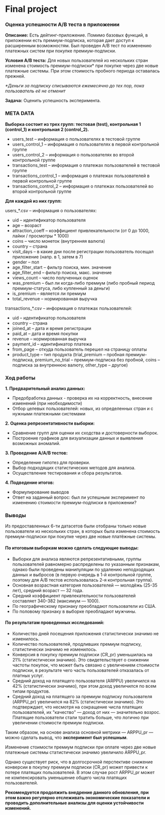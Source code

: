 # Final project 
### **Оценка успешности A/B теста в приложении**

**Описание:**
Есть дейтинг-приложение. Помимо базовых функций, в приложении есть премиум-подписка, которая дает доступ к расширенным возможностям.
Был проведен A/B тест по изменению платежных систем при покупке премиум-подписки. 

**Условия A/B теста:**
Для новых пользователей из нескольких стран изменена стоимость премиум-подписки* при покупке через две новые платежные системы. 
При этом стоимость пробного периода оставалась прежней.

_*Деньги за подписку списываются ежемесячно до тех пор, пока пользователь её не отменит_

**Задача:**
Оценить успешность эксперимента.

### META DATA

**Выборка состоит из трех групп: тестовая (test), контрольная 1 (control_1) и контрольная 2 (control_2).**

- users_test – информация о пользователях в тестовой группе
- users_control_1 – информация о пользователях в первой контрольной группе
- users_control_2 – информация о пользователях во второй контрольной группе 
- transactions_test – информация о платежах пользователей в тестовой группе 
- transactions_control_1 – информация о платежах пользователей в первой контрольной группе
- transactions_control_2 – информация о платежах пользователей во второй контрольной группе 

**Для каждой из них групп:**

users_*.csv – информация о пользователях:

- uid – идентификатор пользователя
- age – возраст
- attraction_coeff – коэффициент привлекательности (от 0 до 1000, лайки / просмотры * 1000)
- coins – число монеток (внутренняя валюта)
- country – страна  
- visit_days – в какие дни после регистрации пользователь посещал приложение (напр. в 1, затем в 7)
- gender – пол
- age_filter_start  – фильтр поиска, мин. значение 
- age_filter_end  – фильтр поиска, макс. значение 
- views_count – число полученных оценок 
- was_premium – был ли когда-либо премиум (либо пробный период премиум-статуса, либо купленный за деньги)
- is_premium –  является ли премиум
- total_revenue – нормированная выручка

transactions_*.csv – информация о платежах пользователей:

- uid – идентификатор пользователя
- country – страна
- joined_at – дата и время регистрации
- paid_at – дата и время покупки
- revenue – нормированная выручка
- payment_id – идентификатор платежа
- from_page – откуда пользователь перешел на страницу оплаты
- product_type – тип продукта (trial_premium – пробная премиум-подписка, premium_no_trial – премиум-подписка без пробной, coins – подписка за внутреннюю валюту, other_type – другое) 

### Ход работы

**1. Предварительный анализ данных:**

- Предобработка данных - проверка их на корректность, внесение изменений (при необходимости)
- Отбор целевых пользователей: новых, из определенных стран и с нужными платежными системами

**2. Оценка репрезентативности выборки:**

- Сравнение групп для оценки их сходства и достоверности выборок.
- Построение графиков для визуализации данных и выявления возможных аномалий.

**3. Проведение A/A/B тестов:**

- Определение гипотез для проверки.
- Выбор подходящих статистических методов для анализа.
- Осуществление тестирования и сбора результатов.

**4. Подведение итогов:**

- Формулирование выводов
- Ответ на заданный вопрос: был ли успешным эксперимент по изменению стоимости премиум-подписки в приложении?

### Выводы

Из предоставленных 6-ти датасетов были отобраны только новые пользователи из нескольких стран, в которых была изменена стоимость премиум-подписки при покупке через две новые платёжные системы.

#### По итоговым выборкам можно сделать следующие выводы:

- Выборки для анализа являются репрезентативными, группы пользователей равномерно распределены по указанным признакам, однако были проведены манипуляции по удалению неподходящих данных и выбросов (в первую очередь в 1-й контрольной группе, поэтому для А/В тестов использовалась 2-я контрольная группа).
- Основная возрастная категория пользователей — молодёжь (25-35 лет), средний возраст — 32 года.
- Средний коэффициент привлекательности пользователей составляет 340-382 (максимум — 1000).
- По географическому признаку преобладают пользователи из США.
- По половому признаку в выборке преобладают мужчины.

#### По результатам проведенных исследований:

- Количество дней посещения приложения статистически значимо не изменилось.
- Количество пользователей, продливших премиум подписку, статистически значимо не изменилось.
- Конверсия в покупку премиум подписки (CR_pr) уменьшилась на 21% (статистически значимо). Это свидетельствует о снижении частоты покупок, что может быть связано с увеличением стоимости подписки, в результате чего часть пользователей отказалась от платных услуг.
- Средний доход на платящего пользователя (ARPPU) увеличился на 42% (статистически значимо), при этом доход увеличился по всем типам продуктов.
- Средний доход на платящего за премиум подписку пользователя (ARPPU_pr) увеличился на 82% (статистически значимо). Это подтверждает, что несмотря на сокращение числа платящих пользователей, их "качество" — доход от них — значительно возрос. Платящие пользователи стали тратить больше, что логично при увеличении стоимости премиум подписки.


Таким образом, на основе анализа основной метрики — ARPPU_pr — можно сделать вывод, что **эксперимент был успешным**. 

Изменение стоимости премиум подписки при оплате через две новые платежные системы статистически значимо увеличило ARPPU_pr.

Однако существует риск, что в долгосрочной перспективе снижение конверсии в покупку премиум подписки (CR_pr) может привести к потере платящих пользователей. В этом случае рост ARPPU_pr может не компенсировать уменьшение общего числа платящих пользователей.

**Рекомендуется продолжить внедрение данного обновления, при этом важно регулярно отслеживать экономические показатели и проводить дополнительные анализы для оценки устойчивости изменений.**
